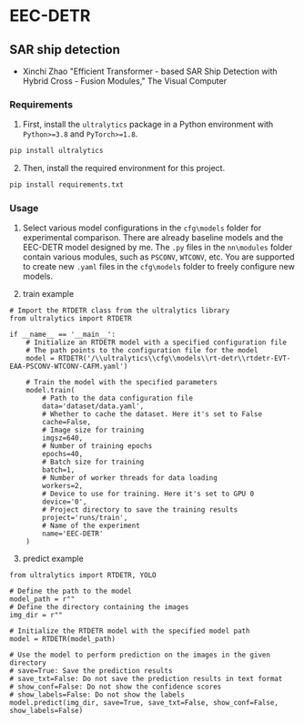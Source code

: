 # EEC-DETR
## SAR ship detection

  - Xinchi Zhao "Efficient Transformer - based SAR Ship Detection with Hybrid Cross - Fusion Modules," The Visual Computer

### Requirements
1. First, install the `ultralytics` package in a Python environment with `Python>=3.8` and `PyTorch>=1.8`.
```bash
pip install ultralytics
```
2. Then, install the required environment for this project.
```bash
pip install requirements.txt
```
### Usage
1. Select various model configurations in the `cfg\models` folder for experimental comparison. There are already baseline models and the EEC-DETR model designed by me. The `.py` files in the `nn\modules` folder contain various modules, such as `PSCONV`, `WTCONV`, etc. You are supported to create new `.yaml` files in the `cfg\models` folder to freely configure new models. 

2. train example
```
# Import the RTDETR class from the ultralytics library
from ultralytics import RTDETR

if __name__ == '__main__':
    # Initialize an RTDETR model with a specified configuration file
    # The path points to the configuration file for the model
    model = RTDETR('/\\ultralytics\\cfg\\models\\rt-detr\\rtdetr-EVT-EAA-PSCONV-WTCONV-CAFM.yaml')

    # Train the model with the specified parameters
    model.train(
        # Path to the data configuration file
        data='dataset/data.yaml',
        # Whether to cache the dataset. Here it's set to False
        cache=False,
        # Image size for training
        imgsz=640,
        # Number of training epochs
        epochs=40,
        # Batch size for training
        batch=1,
        # Number of worker threads for data loading
        workers=2,
        # Device to use for training. Here it's set to GPU 0
        device='0',
        # Project directory to save the training results
        project='runs/train',
        # Name of the experiment
        name='EEC-DETR'
    )

```
3. predict example
```
from ultralytics import RTDETR, YOLO

# Define the path to the model
model_path = r""
# Define the directory containing the images
img_dir = r""

# Initialize the RTDETR model with the specified model path
model = RTDETR(model_path)

# Use the model to perform prediction on the images in the given directory
# save=True: Save the prediction results
# save_txt=False: Do not save the prediction results in text format
# show_conf=False: Do not show the confidence scores
# show_labels=False: Do not show the labels
model.predict(img_dir, save=True, save_txt=False, show_conf=False, show_labels=False)
```


